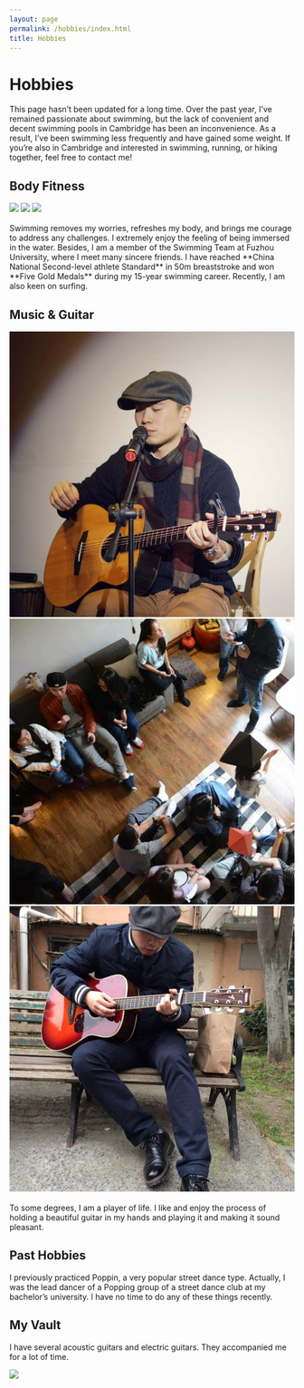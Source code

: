 ```yaml
---
layout: page
permalink: /hobbies/index.html
title: Hobbies
---
```


# Hobbies

This page hasn’t been updated for a long time. Over the past year, I’ve remained passionate about swimming, but the lack of convenient and decent swimming pools in Cambridge has been an inconvenience. As a result, I’ve been swimming less frequently and have gained some weight. If you’re also in Cambridge and interested in swimming, running, or hiking together, feel free to contact me!

## Body Fitness

<div class="third">
<img src="/images/swimming2.JPG">
<img src="/images/swimming.JPG">
<img src="/images/surfing1.JPG">
</div>
<br>Swimming removes my worries, refreshes my body, and brings me courage to address any challenges. I extremely enjoy the feeling of being immersed in the water. Besides, I am a member of the Swimming Team at Fuzhou University, where I meet many sincere friends. I have reached **China National Second-level athlete Standard** in 50m breaststroke and won **Five Gold Medals** during my 15-year swimming career. Recently, I am also keen on surfing.

## Music & Guitar

<div class="third">
<img src="/images/lgwguitar1.jpg">
<img src="/images/lgwguitar2.jpg">
<img src="/images/lgwguitar3.jpg">
</div>
<br>To some degrees, I am a player of life. I like and enjoy the process of holding a beautiful guitar in my hands and playing it and making it sound pleasant.


## Past Hobbies

I previously practiced Poppin, a very popular street dance type. Actually, I was the lead dancer of a Popping group of a street dance club at my bachelor’s university. I have no time to do any of these things recently.

## My Vault

I have several acoustic guitars and electric guitars. They accompanied me for a lot of time.

<div>
<img src="/images/cat.JPG">
</div>
<br>


